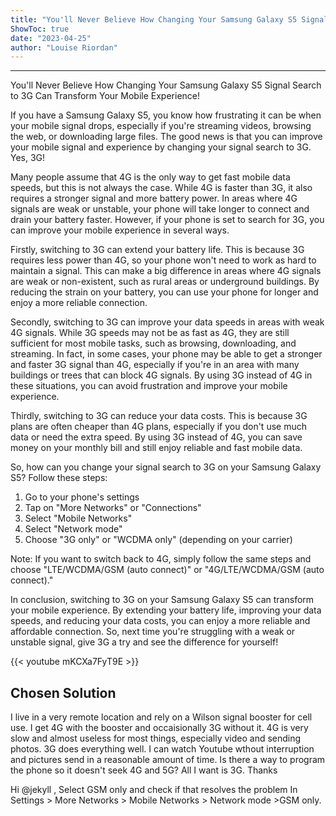 ```yaml
---
title: "You'll Never Believe How Changing Your Samsung Galaxy S5 Signal Search to 3G Can Transform Your Mobile Experience!"
ShowToc: true 
date: "2023-04-25"
author: "Louise Riordan"
---
```

*****
You'll Never Believe How Changing Your Samsung Galaxy S5 Signal Search to 3G Can Transform Your Mobile Experience!

If you have a Samsung Galaxy S5, you know how frustrating it can be when your mobile signal drops, especially if you're streaming videos, browsing the web, or downloading large files. The good news is that you can improve your mobile signal and experience by changing your signal search to 3G. Yes, 3G!

Many people assume that 4G is the only way to get fast mobile data speeds, but this is not always the case. While 4G is faster than 3G, it also requires a stronger signal and more battery power. In areas where 4G signals are weak or unstable, your phone will take longer to connect and drain your battery faster. However, if your phone is set to search for 3G, you can improve your mobile experience in several ways.

Firstly, switching to 3G can extend your battery life. This is because 3G requires less power than 4G, so your phone won't need to work as hard to maintain a signal. This can make a big difference in areas where 4G signals are weak or non-existent, such as rural areas or underground buildings. By reducing the strain on your battery, you can use your phone for longer and enjoy a more reliable connection.

Secondly, switching to 3G can improve your data speeds in areas with weak 4G signals. While 3G speeds may not be as fast as 4G, they are still sufficient for most mobile tasks, such as browsing, downloading, and streaming. In fact, in some cases, your phone may be able to get a stronger and faster 3G signal than 4G, especially if you're in an area with many buildings or trees that can block 4G signals. By using 3G instead of 4G in these situations, you can avoid frustration and improve your mobile experience.

Thirdly, switching to 3G can reduce your data costs. This is because 3G plans are often cheaper than 4G plans, especially if you don't use much data or need the extra speed. By using 3G instead of 4G, you can save money on your monthly bill and still enjoy reliable and fast mobile data.

So, how can you change your signal search to 3G on your Samsung Galaxy S5? Follow these steps:

1. Go to your phone's settings
2. Tap on "More Networks" or "Connections"
3. Select "Mobile Networks"
4. Select "Network mode"
5. Choose "3G only" or "WCDMA only" (depending on your carrier)

Note: If you want to switch back to 4G, simply follow the same steps and choose "LTE/WCDMA/GSM (auto connect)" or "4G/LTE/WCDMA/GSM (auto connect)."

In conclusion, switching to 3G on your Samsung Galaxy S5 can transform your mobile experience. By extending your battery life, improving your data speeds, and reducing your data costs, you can enjoy a more reliable and affordable connection. So, next time you're struggling with a weak or unstable signal, give 3G a try and see the difference for yourself!

{{< youtube mKCXa7FyT9E >}} 



## Chosen Solution
 I live in a very remote location and rely on a Wilson signal booster for cell use. I get 4G with the booster and occaisionally 3G without it. 4G is very slow and almost useless for most things, especially video and sending photos. 3G does everything well. I can watch Youtube wthout interruption and pictures send in a reasonable amount of time.
Is there a way to program the phone so it doesn't seek 4G and 5G? All I want is 3G.
Thanks

 Hi @jekyll ,
Select GSM only and check if that resolves the problem
In Settings > More Networks > Mobile Networks > Network mode >GSM only.




